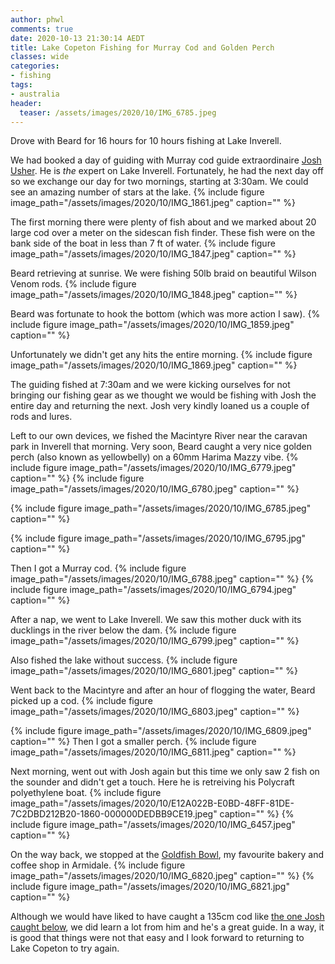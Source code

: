 ```yaml
---
author: phwl
comments: true
date: 2020-10-13 21:30:14 AEDT
title: Lake Copeton Fishing for Murray Cod and Golden Perch
classes: wide
categories:
- fishing
tags:
- australia
header:
  teaser: /assets/images/2020/10/IMG_6785.jpeg
---
```


Drove with Beard for 16 hours for 10 hours fishing at Lake Inverell.

<!-- more -->
We had booked a day of guiding with Murray cod guide extraordinaire [Josh Usher](https://www.instagram.com/fishing_with_usher__guide/). He is *the* expert on Lake Inverell. Fortunately, he had the next day off so we exchange our day for two mornings, starting at 3:30am. We could see an amazing number of stars at the lake.
{% include figure image_path="/assets/images/2020/10/IMG_1861.jpeg" caption="" %}

The first morning there were plenty of fish about and we marked about 20 large cod over a meter on the sidescan fish finder. These fish were on the bank side of the boat in less than 7 ft of water.
{% include figure image_path="/assets/images/2020/10/IMG_1847.jpeg" caption="" %}

Beard retrieving at sunrise. We were fishing 50lb braid on beautiful Wilson Venom rods.
{% include figure image_path="/assets/images/2020/10/IMG_1848.jpeg" caption="" %}

Beard was fortunate to hook the bottom (which was more action I saw).
{% include figure image_path="/assets/images/2020/10/IMG_1859.jpeg" caption="" %}

Unfortunately we didn't get any hits the entire morning.
{% include figure image_path="/assets/images/2020/10/IMG_1869.jpeg" caption="" %}

The guiding fished at 7:30am and we were kicking ourselves for not bringing our fishing gear as we thought we would be fishing with Josh the entire day and returning the next. Josh very kindly loaned us a couple of rods and lures.

Left to our own devices, we fished the Macintyre River near the caravan park in Inverell that morning. Very soon, Beard caught a very nice golden perch (also known as yellowbelly) on a 60mm Harima Mazzy vibe.
{% include figure image_path="/assets/images/2020/10/IMG_6779.jpeg" caption="" %}
{% include figure image_path="/assets/images/2020/10/IMG_6780.jpeg" caption="" %}

{% include figure image_path="/assets/images/2020/10/IMG_6785.jpeg" caption="" %}

{% include figure image_path="/assets/images/2020/10/IMG_6795.jpg" caption="" %}



Then I got a Murray cod.
{% include figure image_path="/assets/images/2020/10/IMG_6788.jpeg" caption="" %}
{% include figure image_path="/assets/images/2020/10/IMG_6794.jpeg" caption="" %}

After a nap, we went to Lake Inverell. We saw this mother duck with its ducklings in the river below the dam.
{% include figure image_path="/assets/images/2020/10/IMG_6799.jpeg" caption="" %}

Also fished the lake without success.
{% include figure image_path="/assets/images/2020/10/IMG_6801.jpeg" caption="" %}

Went back to the Macintyre and after an hour of flogging the water, Beard picked up a cod.
{% include figure image_path="/assets/images/2020/10/IMG_6803.jpeg" caption="" %}

{% include figure image_path="/assets/images/2020/10/IMG_6809.jpeg" caption="" %}
Then I got a smaller perch.
{% include figure image_path="/assets/images/2020/10/IMG_6811.jpeg" caption="" %}

Next morning, went out with Josh again but this time we only saw 2 fish on the sounder and didn't get a touch. Here he is retreiving his Polycraft polyethylene boat.
{% include figure image_path="/assets/images/2020/10/E12A022B-E0BD-48FF-81DE-7C2DBD212B20-1860-000000DEDBB9CE19.jpeg" caption="" %}
{% include figure image_path="/assets/images/2020/10/IMG_6457.jpeg" caption="" %}

On the way back, we stopped at the [Goldfish Bowl](https://www.facebook.com/thegoldfishbowlbakery/), my favourite bakery and coffee shop in Armidale.
{% include figure image_path="/assets/images/2020/10/IMG_6820.jpeg" caption="" %}
{% include figure image_path="/assets/images/2020/10/IMG_6821.jpg" caption="" %}

Although we would have liked to have caught a 135cm cod like [the one Josh caught below](https://www.northerndailyleader.com.au/story/6428962/absolute-monster-josh-usher-lands-humongous-murray-cod/), we did learn a lot from him and he's a great guide. In a way, it is good that things were not that easy and I look forward to returning to Lake Copeton to try again.

<img src="https://nnimgt-a.akamaihd.net/transform/v1/crop/frm/iViHsQkuwAs9FXZ3pcZDd6/e9a67f97-cc8a-4a1b-8fe2-2270a32b4644.jpg/r0_0_764_480_w1200_h678_fmax.jpg" alt="">
